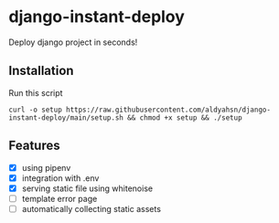 # django-instant-deploy
Deploy django project in seconds!

## Installation
Run this script
```
curl -o setup https://raw.githubusercontent.com/aldyahsn/django-instant-deploy/main/setup.sh && chmod +x setup && ./setup
```


## Features
- [X] using pipenv 
- [x] integration with .env
- [x] serving static file using whitenoise
- [ ] template error page
- [ ] automatically collecting static assets
